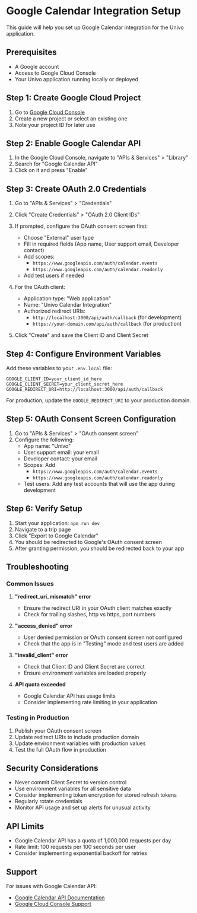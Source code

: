 # Google Calendar Integration Setup

This guide will help you set up Google Calendar integration for the Univo application.

## Prerequisites

- A Google account
- Access to Google Cloud Console
- Your Univo application running locally or deployed

## Step 1: Create Google Cloud Project

1. Go to [Google Cloud Console](https://console.cloud.google.com/)
2. Create a new project or select an existing one
3. Note your project ID for later use

## Step 2: Enable Google Calendar API

1. In the Google Cloud Console, navigate to "APIs & Services" > "Library"
2. Search for "Google Calendar API"
3. Click on it and press "Enable"

## Step 3: Create OAuth 2.0 Credentials

1. Go to "APIs & Services" > "Credentials"
2. Click "Create Credentials" > "OAuth 2.0 Client IDs"
3. If prompted, configure the OAuth consent screen first:
   - Choose "External" user type
   - Fill in required fields (App name, User support email, Developer contact)
   - Add scopes: 
     - `https://www.googleapis.com/auth/calendar.events`
     - `https://www.googleapis.com/auth/calendar.readonly`
   - Add test users if needed

4. For the OAuth client:
   - Application type: "Web application"
   - Name: "Univo Calendar Integration"
   - Authorized redirect URIs:
     - `http://localhost:3000/api/auth/callback` (for development)
     - `https://your-domain.com/api/auth/callback` (for production)

5. Click "Create" and save the Client ID and Client Secret

## Step 4: Configure Environment Variables

Add these variables to your `.env.local` file:

```env
GOOGLE_CLIENT_ID=your_client_id_here
GOOGLE_CLIENT_SECRET=your_client_secret_here
GOOGLE_REDIRECT_URI=http://localhost:3000/api/auth/callback
```

For production, update the `GOOGLE_REDIRECT_URI` to your production domain.

## Step 5: OAuth Consent Screen Configuration

1. Go to "APIs & Services" > "OAuth consent screen"
2. Configure the following:
   - App name: "Univo"
   - User support email: your email
   - Developer contact: your email
   - Scopes: Add 
     - `https://www.googleapis.com/auth/calendar.events`
     - `https://www.googleapis.com/auth/calendar.readonly`
   - Test users: Add any test accounts that will use the app during development

## Step 6: Verify Setup

1. Start your application: `npm run dev`
2. Navigate to a trip page
3. Click "Export to Google Calendar"
4. You should be redirected to Google's OAuth consent screen
5. After granting permission, you should be redirected back to your app

## Troubleshooting

### Common Issues

1. **"redirect_uri_mismatch" error**
   - Ensure the redirect URI in your OAuth client matches exactly
   - Check for trailing slashes, http vs https, port numbers

2. **"access_denied" error**
   - User denied permission or OAuth consent screen not configured
   - Check that the app is in "Testing" mode and test users are added

3. **"invalid_client" error**
   - Check that Client ID and Client Secret are correct
   - Ensure environment variables are loaded properly

4. **API quota exceeded**
   - Google Calendar API has usage limits
   - Consider implementing rate limiting in your application

### Testing in Production

1. Publish your OAuth consent screen
2. Update redirect URIs to include production domain
3. Update environment variables with production values
4. Test the full OAuth flow in production

## Security Considerations

- Never commit Client Secret to version control
- Use environment variables for all sensitive data
- Consider implementing token encryption for stored refresh tokens
- Regularly rotate credentials
- Monitor API usage and set up alerts for unusual activity

## API Limits

- Google Calendar API has a quota of 1,000,000 requests per day
- Rate limit: 100 requests per 100 seconds per user
- Consider implementing exponential backoff for retries

## Support

For issues with Google Calendar API:
- [Google Calendar API Documentation](https://developers.google.com/calendar/api)
- [Google Cloud Console Support](https://cloud.google.com/support)
